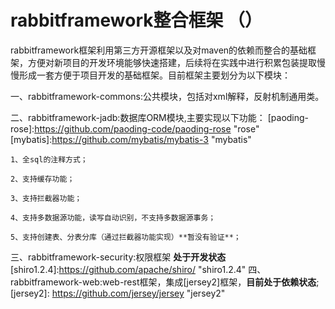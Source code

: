 # rabbitframework整合框架 （）
rabbitframework框架利用第三方开源框架以及对maven的依赖而整合的基础框架，方便对新项目的开发环境能够快速搭建，后续将在实践中进行积累包装提取慢慢形成一套方便于项目开发的基础框架。目前框架主要划分为以下模块：

一、rabbitframework-commons:公共模块，包括对xml解释，反射机制通用类。

二、rabbitframework-jadb:数据库ORM模块,主要实现以下功能：
[paoding-rose]:https://github.com/paoding-code/paoding-rose "rose"
[mybatis]:https://github.com/mybatis/mybatis-3 "mybatis"

	1、全sql的注释方式；
	
	2、支持缓存功能；
	
	3、支持拦截器功能；
	
	4、支持多数据源功能，读写自动识别，不支持多数据源事务；
	
	5、支持创建表、分表分库（通过拦截器功能实现）**暂没有验证**；

三、rabbitframework-security:权限框架 **处于开发状态**
[shiro1.2.4]:https://github.com/apache/shiro/ "shiro1.2.4"
四、rabbitframework-web:web-rest框架，集成[jersey2]框架，**目前处于依赖状态**;
[jersey2]: https://github.com/jersey/jersey "jersey2"